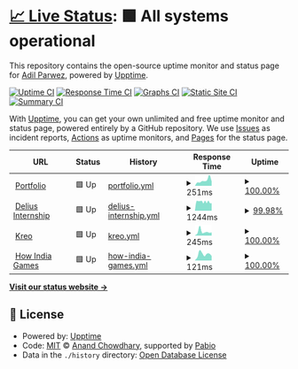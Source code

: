 # [📈 Live Status](https://Neutx.github.io/Upptime-Test): <!--live status--> **🟩 All systems operational**

This repository contains the open-source uptime monitor and status page for [Adil Parwez](adilparwez.me), powered by [Upptime](https://github.com/upptime/upptime).

[![Uptime CI](https://github.com/Neutx/Upptime-Test/workflows/Uptime%20CI/badge.svg)](https://github.com/Neutx/Upptime-Test/actions?query=workflow%3A%22Uptime+CI%22)
[![Response Time CI](https://github.com/Neutx/Upptime-Test/workflows/Response%20Time%20CI/badge.svg)](https://github.com/Neutx/Upptime-Test/actions?query=workflow%3A%22Response+Time+CI%22)
[![Graphs CI](https://github.com/Neutx/Upptime-Test/workflows/Graphs%20CI/badge.svg)](https://github.com/Neutx/Upptime-Test/actions?query=workflow%3A%22Graphs+CI%22)
[![Static Site CI](https://github.com/Neutx/Upptime-Test/workflows/Static%20Site%20CI/badge.svg)](https://github.com/Neutx/Upptime-Test/actions?query=workflow%3A%22Static+Site+CI%22)
[![Summary CI](https://github.com/Neutx/Upptime-Test/workflows/Summary%20CI/badge.svg)](https://github.com/Neutx/Upptime-Test/actions?query=workflow%3A%22Summary+CI%22)

With [Upptime](https://upptime.js.org), you can get your own unlimited and free uptime monitor and status page, powered entirely by a GitHub repository. We use [Issues](https://github.com/Neutx/Upptime-Test/issues) as incident reports, [Actions](https://github.com/Neutx/Upptime-Test/actions) as uptime monitors, and [Pages](https://Neutx.github.io/Upptime-Test) for the status page.

<!--start: status pages-->
<!-- This summary is generated by Upptime (https://github.com/upptime/upptime) -->
<!-- Do not edit this manually, your changes will be overwritten -->
<!-- prettier-ignore -->
| URL | Status | History | Response Time | Uptime |
| --- | ------ | ------- | ------------- | ------ |
| <img alt="" src="https://icons.duckduckgo.com/ip3/www.adilparwez.me.ico" height="13"> [Portfolio](https://www.adilparwez.me) | 🟩 Up | [portfolio.yml](https://github.com/Neutx/Upptime-Test/commits/HEAD/history/portfolio.yml) | <details><summary><img alt="Response time graph" src="./graphs/portfolio/response-time-week.png" height="20"> 251ms</summary><br><a href="https://Neutx.github.io/Upptime-Test/history/portfolio"><img alt="Response time 284" src="https://img.shields.io/endpoint?url=https%3A%2F%2Fraw.githubusercontent.com%2FNeutx%2FUpptime-Test%2FHEAD%2Fapi%2Fportfolio%2Fresponse-time.json"></a><br><a href="https://Neutx.github.io/Upptime-Test/history/portfolio"><img alt="24-hour response time 296" src="https://img.shields.io/endpoint?url=https%3A%2F%2Fraw.githubusercontent.com%2FNeutx%2FUpptime-Test%2FHEAD%2Fapi%2Fportfolio%2Fresponse-time-day.json"></a><br><a href="https://Neutx.github.io/Upptime-Test/history/portfolio"><img alt="7-day response time 251" src="https://img.shields.io/endpoint?url=https%3A%2F%2Fraw.githubusercontent.com%2FNeutx%2FUpptime-Test%2FHEAD%2Fapi%2Fportfolio%2Fresponse-time-week.json"></a><br><a href="https://Neutx.github.io/Upptime-Test/history/portfolio"><img alt="30-day response time 227" src="https://img.shields.io/endpoint?url=https%3A%2F%2Fraw.githubusercontent.com%2FNeutx%2FUpptime-Test%2FHEAD%2Fapi%2Fportfolio%2Fresponse-time-month.json"></a><br><a href="https://Neutx.github.io/Upptime-Test/history/portfolio"><img alt="1-year response time 284" src="https://img.shields.io/endpoint?url=https%3A%2F%2Fraw.githubusercontent.com%2FNeutx%2FUpptime-Test%2FHEAD%2Fapi%2Fportfolio%2Fresponse-time-year.json"></a></details> | <details><summary><a href="https://Neutx.github.io/Upptime-Test/history/portfolio">100.00%</a></summary><a href="https://Neutx.github.io/Upptime-Test/history/portfolio"><img alt="All-time uptime 100.00%" src="https://img.shields.io/endpoint?url=https%3A%2F%2Fraw.githubusercontent.com%2FNeutx%2FUpptime-Test%2FHEAD%2Fapi%2Fportfolio%2Fuptime.json"></a><br><a href="https://Neutx.github.io/Upptime-Test/history/portfolio"><img alt="24-hour uptime 100.00%" src="https://img.shields.io/endpoint?url=https%3A%2F%2Fraw.githubusercontent.com%2FNeutx%2FUpptime-Test%2FHEAD%2Fapi%2Fportfolio%2Fuptime-day.json"></a><br><a href="https://Neutx.github.io/Upptime-Test/history/portfolio"><img alt="7-day uptime 100.00%" src="https://img.shields.io/endpoint?url=https%3A%2F%2Fraw.githubusercontent.com%2FNeutx%2FUpptime-Test%2FHEAD%2Fapi%2Fportfolio%2Fuptime-week.json"></a><br><a href="https://Neutx.github.io/Upptime-Test/history/portfolio"><img alt="30-day uptime 100.00%" src="https://img.shields.io/endpoint?url=https%3A%2F%2Fraw.githubusercontent.com%2FNeutx%2FUpptime-Test%2FHEAD%2Fapi%2Fportfolio%2Fuptime-month.json"></a><br><a href="https://Neutx.github.io/Upptime-Test/history/portfolio"><img alt="1-year uptime 100.00%" src="https://img.shields.io/endpoint?url=https%3A%2F%2Fraw.githubusercontent.com%2FNeutx%2FUpptime-Test%2FHEAD%2Fapi%2Fportfolio%2Fuptime-year.json"></a></details>
| <img alt="" src="https://icons.duckduckgo.com/ip3/www.delius.in.ico" height="13"> [Delius Internship](https://www.delius.in) | 🟩 Up | [delius-internship.yml](https://github.com/Neutx/Upptime-Test/commits/HEAD/history/delius-internship.yml) | <details><summary><img alt="Response time graph" src="./graphs/delius-internship/response-time-week.png" height="20"> 1244ms</summary><br><a href="https://Neutx.github.io/Upptime-Test/history/delius-internship"><img alt="Response time 970" src="https://img.shields.io/endpoint?url=https%3A%2F%2Fraw.githubusercontent.com%2FNeutx%2FUpptime-Test%2FHEAD%2Fapi%2Fdelius-internship%2Fresponse-time.json"></a><br><a href="https://Neutx.github.io/Upptime-Test/history/delius-internship"><img alt="24-hour response time 1232" src="https://img.shields.io/endpoint?url=https%3A%2F%2Fraw.githubusercontent.com%2FNeutx%2FUpptime-Test%2FHEAD%2Fapi%2Fdelius-internship%2Fresponse-time-day.json"></a><br><a href="https://Neutx.github.io/Upptime-Test/history/delius-internship"><img alt="7-day response time 1244" src="https://img.shields.io/endpoint?url=https%3A%2F%2Fraw.githubusercontent.com%2FNeutx%2FUpptime-Test%2FHEAD%2Fapi%2Fdelius-internship%2Fresponse-time-week.json"></a><br><a href="https://Neutx.github.io/Upptime-Test/history/delius-internship"><img alt="30-day response time 1151" src="https://img.shields.io/endpoint?url=https%3A%2F%2Fraw.githubusercontent.com%2FNeutx%2FUpptime-Test%2FHEAD%2Fapi%2Fdelius-internship%2Fresponse-time-month.json"></a><br><a href="https://Neutx.github.io/Upptime-Test/history/delius-internship"><img alt="1-year response time 970" src="https://img.shields.io/endpoint?url=https%3A%2F%2Fraw.githubusercontent.com%2FNeutx%2FUpptime-Test%2FHEAD%2Fapi%2Fdelius-internship%2Fresponse-time-year.json"></a></details> | <details><summary><a href="https://Neutx.github.io/Upptime-Test/history/delius-internship">99.98%</a></summary><a href="https://Neutx.github.io/Upptime-Test/history/delius-internship"><img alt="All-time uptime 99.95%" src="https://img.shields.io/endpoint?url=https%3A%2F%2Fraw.githubusercontent.com%2FNeutx%2FUpptime-Test%2FHEAD%2Fapi%2Fdelius-internship%2Fuptime.json"></a><br><a href="https://Neutx.github.io/Upptime-Test/history/delius-internship"><img alt="24-hour uptime 99.87%" src="https://img.shields.io/endpoint?url=https%3A%2F%2Fraw.githubusercontent.com%2FNeutx%2FUpptime-Test%2FHEAD%2Fapi%2Fdelius-internship%2Fuptime-day.json"></a><br><a href="https://Neutx.github.io/Upptime-Test/history/delius-internship"><img alt="7-day uptime 99.98%" src="https://img.shields.io/endpoint?url=https%3A%2F%2Fraw.githubusercontent.com%2FNeutx%2FUpptime-Test%2FHEAD%2Fapi%2Fdelius-internship%2Fuptime-week.json"></a><br><a href="https://Neutx.github.io/Upptime-Test/history/delius-internship"><img alt="30-day uptime 100.00%" src="https://img.shields.io/endpoint?url=https%3A%2F%2Fraw.githubusercontent.com%2FNeutx%2FUpptime-Test%2FHEAD%2Fapi%2Fdelius-internship%2Fuptime-month.json"></a><br><a href="https://Neutx.github.io/Upptime-Test/history/delius-internship"><img alt="1-year uptime 99.95%" src="https://img.shields.io/endpoint?url=https%3A%2F%2Fraw.githubusercontent.com%2FNeutx%2FUpptime-Test%2FHEAD%2Fapi%2Fdelius-internship%2Fuptime-year.json"></a></details>
| <img alt="" src="https://icons.duckduckgo.com/ip3/kreo-tech.com.ico" height="13"> [Kreo](https://kreo-tech.com) | 🟩 Up | [kreo.yml](https://github.com/Neutx/Upptime-Test/commits/HEAD/history/kreo.yml) | <details><summary><img alt="Response time graph" src="./graphs/kreo/response-time-week.png" height="20"> 245ms</summary><br><a href="https://Neutx.github.io/Upptime-Test/history/kreo"><img alt="Response time 326" src="https://img.shields.io/endpoint?url=https%3A%2F%2Fraw.githubusercontent.com%2FNeutx%2FUpptime-Test%2FHEAD%2Fapi%2Fkreo%2Fresponse-time.json"></a><br><a href="https://Neutx.github.io/Upptime-Test/history/kreo"><img alt="24-hour response time 195" src="https://img.shields.io/endpoint?url=https%3A%2F%2Fraw.githubusercontent.com%2FNeutx%2FUpptime-Test%2FHEAD%2Fapi%2Fkreo%2Fresponse-time-day.json"></a><br><a href="https://Neutx.github.io/Upptime-Test/history/kreo"><img alt="7-day response time 245" src="https://img.shields.io/endpoint?url=https%3A%2F%2Fraw.githubusercontent.com%2FNeutx%2FUpptime-Test%2FHEAD%2Fapi%2Fkreo%2Fresponse-time-week.json"></a><br><a href="https://Neutx.github.io/Upptime-Test/history/kreo"><img alt="30-day response time 326" src="https://img.shields.io/endpoint?url=https%3A%2F%2Fraw.githubusercontent.com%2FNeutx%2FUpptime-Test%2FHEAD%2Fapi%2Fkreo%2Fresponse-time-month.json"></a><br><a href="https://Neutx.github.io/Upptime-Test/history/kreo"><img alt="1-year response time 326" src="https://img.shields.io/endpoint?url=https%3A%2F%2Fraw.githubusercontent.com%2FNeutx%2FUpptime-Test%2FHEAD%2Fapi%2Fkreo%2Fresponse-time-year.json"></a></details> | <details><summary><a href="https://Neutx.github.io/Upptime-Test/history/kreo">100.00%</a></summary><a href="https://Neutx.github.io/Upptime-Test/history/kreo"><img alt="All-time uptime 100.00%" src="https://img.shields.io/endpoint?url=https%3A%2F%2Fraw.githubusercontent.com%2FNeutx%2FUpptime-Test%2FHEAD%2Fapi%2Fkreo%2Fuptime.json"></a><br><a href="https://Neutx.github.io/Upptime-Test/history/kreo"><img alt="24-hour uptime 100.00%" src="https://img.shields.io/endpoint?url=https%3A%2F%2Fraw.githubusercontent.com%2FNeutx%2FUpptime-Test%2FHEAD%2Fapi%2Fkreo%2Fuptime-day.json"></a><br><a href="https://Neutx.github.io/Upptime-Test/history/kreo"><img alt="7-day uptime 100.00%" src="https://img.shields.io/endpoint?url=https%3A%2F%2Fraw.githubusercontent.com%2FNeutx%2FUpptime-Test%2FHEAD%2Fapi%2Fkreo%2Fuptime-week.json"></a><br><a href="https://Neutx.github.io/Upptime-Test/history/kreo"><img alt="30-day uptime 100.00%" src="https://img.shields.io/endpoint?url=https%3A%2F%2Fraw.githubusercontent.com%2FNeutx%2FUpptime-Test%2FHEAD%2Fapi%2Fkreo%2Fuptime-month.json"></a><br><a href="https://Neutx.github.io/Upptime-Test/history/kreo"><img alt="1-year uptime 100.00%" src="https://img.shields.io/endpoint?url=https%3A%2F%2Fraw.githubusercontent.com%2FNeutx%2FUpptime-Test%2FHEAD%2Fapi%2Fkreo%2Fuptime-year.json"></a></details>
| <img alt="" src="https://icons.duckduckgo.com/ip3/kreo-gamer-survey.vercel.app.ico" height="13"> [How India Games](https://kreo-gamer-survey.vercel.app/) | 🟩 Up | [how-india-games.yml](https://github.com/Neutx/Upptime-Test/commits/HEAD/history/how-india-games.yml) | <details><summary><img alt="Response time graph" src="./graphs/how-india-games/response-time-week.png" height="20"> 121ms</summary><br><a href="https://Neutx.github.io/Upptime-Test/history/how-india-games"><img alt="Response time 121" src="https://img.shields.io/endpoint?url=https%3A%2F%2Fraw.githubusercontent.com%2FNeutx%2FUpptime-Test%2FHEAD%2Fapi%2Fhow-india-games%2Fresponse-time.json"></a><br><a href="https://Neutx.github.io/Upptime-Test/history/how-india-games"><img alt="24-hour response time 138" src="https://img.shields.io/endpoint?url=https%3A%2F%2Fraw.githubusercontent.com%2FNeutx%2FUpptime-Test%2FHEAD%2Fapi%2Fhow-india-games%2Fresponse-time-day.json"></a><br><a href="https://Neutx.github.io/Upptime-Test/history/how-india-games"><img alt="7-day response time 121" src="https://img.shields.io/endpoint?url=https%3A%2F%2Fraw.githubusercontent.com%2FNeutx%2FUpptime-Test%2FHEAD%2Fapi%2Fhow-india-games%2Fresponse-time-week.json"></a><br><a href="https://Neutx.github.io/Upptime-Test/history/how-india-games"><img alt="30-day response time 121" src="https://img.shields.io/endpoint?url=https%3A%2F%2Fraw.githubusercontent.com%2FNeutx%2FUpptime-Test%2FHEAD%2Fapi%2Fhow-india-games%2Fresponse-time-month.json"></a><br><a href="https://Neutx.github.io/Upptime-Test/history/how-india-games"><img alt="1-year response time 121" src="https://img.shields.io/endpoint?url=https%3A%2F%2Fraw.githubusercontent.com%2FNeutx%2FUpptime-Test%2FHEAD%2Fapi%2Fhow-india-games%2Fresponse-time-year.json"></a></details> | <details><summary><a href="https://Neutx.github.io/Upptime-Test/history/how-india-games">100.00%</a></summary><a href="https://Neutx.github.io/Upptime-Test/history/how-india-games"><img alt="All-time uptime 100.00%" src="https://img.shields.io/endpoint?url=https%3A%2F%2Fraw.githubusercontent.com%2FNeutx%2FUpptime-Test%2FHEAD%2Fapi%2Fhow-india-games%2Fuptime.json"></a><br><a href="https://Neutx.github.io/Upptime-Test/history/how-india-games"><img alt="24-hour uptime 100.00%" src="https://img.shields.io/endpoint?url=https%3A%2F%2Fraw.githubusercontent.com%2FNeutx%2FUpptime-Test%2FHEAD%2Fapi%2Fhow-india-games%2Fuptime-day.json"></a><br><a href="https://Neutx.github.io/Upptime-Test/history/how-india-games"><img alt="7-day uptime 100.00%" src="https://img.shields.io/endpoint?url=https%3A%2F%2Fraw.githubusercontent.com%2FNeutx%2FUpptime-Test%2FHEAD%2Fapi%2Fhow-india-games%2Fuptime-week.json"></a><br><a href="https://Neutx.github.io/Upptime-Test/history/how-india-games"><img alt="30-day uptime 100.00%" src="https://img.shields.io/endpoint?url=https%3A%2F%2Fraw.githubusercontent.com%2FNeutx%2FUpptime-Test%2FHEAD%2Fapi%2Fhow-india-games%2Fuptime-month.json"></a><br><a href="https://Neutx.github.io/Upptime-Test/history/how-india-games"><img alt="1-year uptime 100.00%" src="https://img.shields.io/endpoint?url=https%3A%2F%2Fraw.githubusercontent.com%2FNeutx%2FUpptime-Test%2FHEAD%2Fapi%2Fhow-india-games%2Fuptime-year.json"></a></details>

<!--end: status pages-->

[**Visit our status website →**](https://Neutx.github.io/Upptime-Test)

## 📄 License

- Powered by: [Upptime](https://github.com/upptime/upptime)
- Code: [MIT](./LICENSE) © [Anand Chowdhary](https://anandchowdhary.com), supported by [Pabio](https://pabio.com)
- Data in the `./history` directory: [Open Database License](https://opendatacommons.org/licenses/odbl/1-0/)
